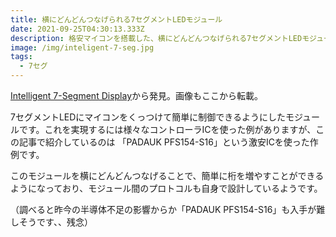 ```yaml
---
title: 横にどんどんつなげられる7セグメントLEDモジュール
date: 2021-09-25T04:30:13.333Z
description: 格安マイコンを搭載した、横にどんどんつなげられる7セグメントLEDモジュールの作例を紹介します。
image: /img/inteligent-7-seg.jpg
tags:
  - 7セグ
---
```

[Intelligent 7-Segment Display](https://cpldcpu.wordpress.com/2020/04/05/addressable-7-segment-display/)から発見。画像もここから転載。

7セグメントLEDにマイコンをくっつけて簡単に制御できるようにしたモジュールです。これを実現するには様々なコントローラICを使った例がありますが、この記事で紹介しているのは 「PADAUK PFS154-S16」という激安ICを使った作例です。

このモジュールを横にどんどんつなげることで、簡単に桁を増やすことができるようになっており、モジュール間のプロトコルも自身で設計しているようです。

（調べると昨今の半導体不足の影響からか「PADAUK PFS154-S16」も入手が難しそうです、、残念）
